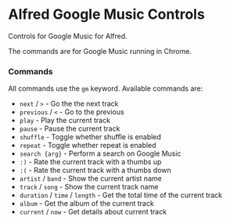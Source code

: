 Alfred Google Music Controls
============================

Controls for Google Music for Alfred.

The commands are for Google Music running in Chrome.

### Commands

All commands use the `gm` keyword. Available commands are:

* `next` / `>` - Go the the next track
* `previous` / `<` - Go to the previous 
* `play` - Play the current track
* `pause` - Pause the current track
* `shuffle` - Toggle whether shuffle is enabled
* `repeat` - Toggle whether repeat is enabled
* `search {arg}` - Perform a search on Google Music
* `:)` - Rate the current track with a thumbs up
* `:(` - Rate the current track with a thumbs down
* `artist` / `band` - Show the current artist name
* `track` / `song` - Show the current track name
* `duration` / `time` / `length` - Get the total time of the current track
* `album` - Get the album of the current track
* `current` / `now` - Get details about current track
